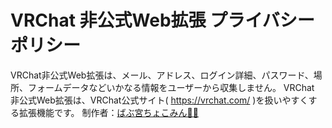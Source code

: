 # VRChat 非公式Web拡張 プライバシーポリシー
VRChat非公式Web拡張は、メール、アドレス、ログイン詳細、パスワード、場所、フォームデータなどいかなる情報をユーザーから収集しません。
VRChat 非公式Web拡張は、VRChat公式サイト( https://vrchat.com/ )を扱いやすくする拡張機能です。
制作者：[ばぶ宮ちょこみん🍼🌱](https://twitter.com/Choccomintice)